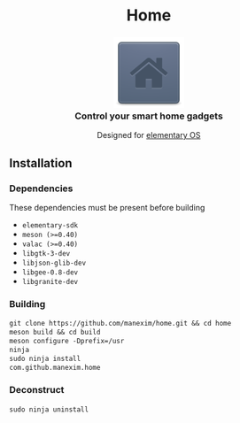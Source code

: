 <div>
  <h1 align="center">Home</h1>
  <h3 align="center"><img src="data/icons/64/com.github.manexim.home.svg"/><br>Control your smart home gadgets</h3>
  <p align="center">Designed for <a href="https://elementary.io">elementary OS</a></p>
</div>

## Installation

### Dependencies
These dependencies must be present before building
 - `elementary-sdk`
 - `meson (>=0.40)`
 - `valac (>=0.40)`
 - `libgtk-3-dev`
 - `libjson-glib-dev`
 - `libgee-0.8-dev`
 - `libgranite-dev`

### Building

```
git clone https://github.com/manexim/home.git && cd home
meson build && cd build
meson configure -Dprefix=/usr
ninja
sudo ninja install
com.github.manexim.home
```

### Deconstruct

```
sudo ninja uninstall
```
